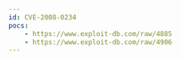 ```yaml
---
id: CVE-2008-0234
pocs:
    - https://www.exploit-db.com/raw/4885
    - https://www.exploit-db.com/raw/4906
---
```

